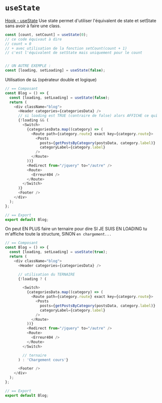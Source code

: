 # `useState`
[Hook - useState](https://fr.reactjs.org/docs/hooks-state.html)
Use state permet d'utiliser l'équivalent de state et setState sans avoir à faire une class.

```js
const [count, setCount] = useState(0);
// ce code équivaut à dire
// count = 0
// + avec utilisation de la fonction setCount(count + 1)
// c'est l'équivalent de setState mais uniquement pour le count


// UN AUTRE EXEMPLE :
const [loading, setLoading] = useState(false);
```


Utilisation de `&&` (opérateur double et logique)
```js
// == Composant
const Blog = () => {
  const [loading, setLoading] = useState(false);
  return (
    <div className="blog">
      <Header categories={categoriesData} />
      // si loading est TRUE (contraire de false) alors AFFICHE ce qui vient après &&
      {!loading && (
        <Switch>
          {categoriesData.map((category) => (
            <Route path={category.route} exact key={category.route}>
              <Posts
                posts={getPostsByCategory(postsData, category.label)}
                categoryLabel={category.label}
              />
            </Route>
          ))}
          <Redirect from="/jquery" to="/autre" />
          <Route>
            <Erreur404 />
          </Route>
        </Switch>
      )}
      <Footer />
    </div>
  );
};

// == Export
export default Blog;
```


On peut EN PLUS faire un ternaire pour dire SI JE SUIS EN LOADING tu m'affiche toute la structure, SINON `en chargement...`

```js
// == Composant
const Blog = () => {
  const [loading, setLoading] = useState(true);
  return (
    <div className="blog">
      <Header categories={categoriesData} />

      // utilisation du TERNAIRE
      {!loading ? (

        <Switch>
          {categoriesData.map((category) => (
            <Route path={category.route} exact key={category.route}>
              <Posts
                posts={getPostsByCategory(postsData, category.label)}
                categoryLabel={category.label}
              />
            </Route>
          ))}
          <Redirect from="/jquery" to="/autre" />
          <Route>
            <Erreur404 />
          </Route>
        </Switch>

        // ternaire
      ) : 'Chargement cours'}

      <Footer />
    </div>
  );
};

// == Export
export default Blog;
```